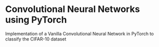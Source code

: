 # Convolutional Neural Networks using PyTorch

Implementation of a Vanilla Convolutional Neural Network in PyTorch to classify the CIFAR-10 dataset
